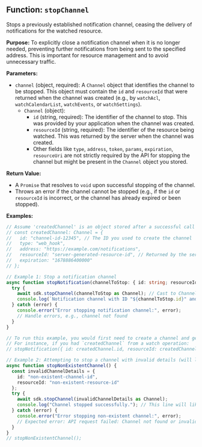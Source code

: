 ## Function: `stopChannel`

Stops a previously established notification channel, ceasing the delivery of notifications for the watched resource.

**Purpose:**
To explicitly close a notification channel when it is no longer needed, preventing further notifications from being sent to the specified address. This is important for resource management and to avoid unnecessary traffic.

**Parameters:**
- `channel` (object, required): A `Channel` object that identifies the channel to be stopped. This object must contain the `id` and `resourceId` that were returned when the channel was created (e.g., by `watchAcl`, `watchCalendarList`, `watchEvents`, or `watchSettings`).
  - `Channel` (object):
    - `id` (string, required): The identifier of the channel to stop. This was provided by your application when the channel was created.
    - `resourceId` (string, required): The identifier of the resource being watched. This was returned by the server when the channel was created.
    - Other fields like `type`, `address`, `token`, `params`, `expiration`, `resourceUri` are not strictly required by the API for stopping the channel but might be present in the `Channel` object you stored.

**Return Value:**
- A `Promise` that resolves to `void` upon successful stopping of the channel.
- Throws an error if the channel cannot be stopped (e.g., if the `id` or `resourceId` is incorrect, or the channel has already expired or been stopped).

**Examples:**
```typescript
// Assume 'createdChannel' is an object stored after a successful call to a 'watch' method
// const createdChannel: Channel = {
//   id: "channel-id-12345", // The ID you used to create the channel
//   type: "web_hook",
//   address: "https://example.com/notifications",
//   resourceId: "server-generated-resource-id", // Returned by the server on watch creation
//   expiration: "1678886400000"
// };

// Example 1: Stop a notification channel
async function stopNotification(channelToStop: { id: string; resourceId: string }) {
  try {
    await sdk.stopChannel(channelToStop as Channel); // Cast to Channel, ensuring required fields are present
    console.log(`Notification channel with ID "${channelToStop.id}" and resource ID "${channelToStop.resourceId}" stopped successfully.`);
  } catch (error) {
    console.error("Error stopping notification channel:", error);
    // Handle errors, e.g., channel not found
  }
}

// To run this example, you would first need to create a channel and get its id and resourceId.
// For instance, if you had `createdChannel` from a watch operation:
// stopNotification({ id: createdChannel.id, resourceId: createdChannel.resourceId });

// Example 2: Attempting to stop a channel with invalid details (will likely fail)
async function stopNonExistentChannel() {
  const invalidChannelDetails = {
    id: "non-existent-channel-id",
    resourceId: "non-existent-resource-id"
  };
  try {
    await sdk.stopChannel(invalidChannelDetails as Channel);
    console.log("Channel stopped successfully."); // This line will likely not be reached
  } catch (error) {
    console.error("Error stopping non-existent channel:", error);
    // Expected error: API request failed: Channel not found or invalid.
  }
}
// stopNonExistentChannel();
```